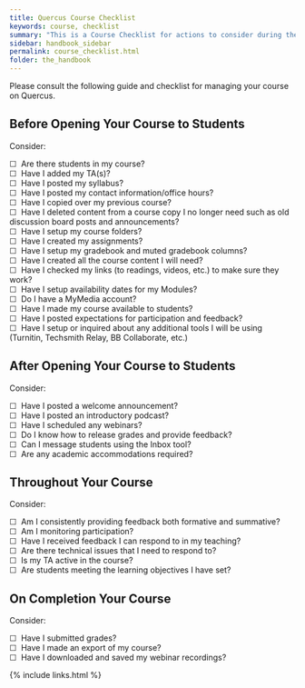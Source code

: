 ```yaml
---
title: Quercus Course Checklist
keywords: course, checklist
summary: "This is a Course Checklist for actions to consider during the setup and management of your course."
sidebar: handbook_sidebar
permalink: course_checklist.html
folder: the_handbook
---
```


Please consult the following guide and checklist for managing your course on Quercus.

## Before Opening Your Course to Students
Consider:

&#x2610;&nbsp;	Are there students in my course?   
&#x2610;&nbsp;	Have I added my TA(s)?  
&#x2610;&nbsp;	Have I posted my syllabus?  
&#x2610;&nbsp;	Have I posted my contact information/office hours?  
&#x2610;&nbsp;	Have I copied over my previous course?  
&#x2610;&nbsp;	Have I deleted content from a course copy I no longer need such as old discussion board posts and announcements?  
&#x2610;&nbsp;	Have I setup my course folders?  
&#x2610;&nbsp;	Have I created my assignments?  
&#x2610;&nbsp;	Have I setup my gradebook and muted gradebook columns?  
&#x2610;&nbsp;	Have I created all the course content I will need?  
&#x2610;&nbsp;	Have I checked my links (to readings, videos, etc.) to make sure they work?  
&#x2610;&nbsp;	Have I setup availability dates for my Modules?  
&#x2610;&nbsp;	Do I have a MyMedia account?         
&#x2610;&nbsp;	Have I made my course available to students?  
&#x2610;&nbsp;	Have I posted expectations for participation and feedback?       
&#x2610;&nbsp;	Have I setup or inquired about any additional tools I will be using (Turnitin, Techsmith Relay, BB Collaborate, etc.)                                                                                                                     

## After Opening Your Course to Students
Consider:

&#x2610;&nbsp;	Have I posted a welcome announcement?  
&#x2610;&nbsp;	Have I posted an introductory podcast?  
&#x2610;&nbsp;	Have I scheduled any webinars?  
&#x2610;&nbsp;	Do I know how to release grades and provide feedback?  
&#x2610;&nbsp;	Can I message students using the Inbox tool?  
&#x2610;&nbsp;	Are any academic accommodations required?

## Throughout Your Course
Consider:

&#x2610;&nbsp;	Am I consistently providing feedback both formative and summative?  
&#x2610;&nbsp;	Am I monitoring participation?  
&#x2610;&nbsp;	Have I received feedback I can respond to in my teaching?  
&#x2610;&nbsp;	Are there technical issues that I need to respond to?  
&#x2610;&nbsp;	Is my TA active in the course?  
&#x2610;&nbsp;	Are students meeting the learning objectives I have set?

## On Completion Your Course
Consider:

&#x2610;&nbsp;	Have I submitted grades?  
&#x2610;&nbsp;	Have I made an export of my course?  
&#x2610;&nbsp;	Have I downloaded and saved my webinar recordings?

{% include links.html %}
